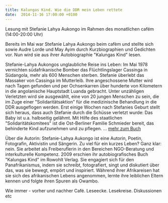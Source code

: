 ```yaml
---
title: Kalungas Kind. Wie die DDR mein Leben rettete
date:  2014-11-16 17:00:00 +0100
---
```


Lesung mit Stefanie Lahya Aukongo im Rahmen des monatlichen cafém (14:00-20:00 Uhr)



Bereits im Mai war Stefanie Lahya Aukongo beim cafèm und stellte sich
sowie Audre Lorde und May Ayim durch Kurzbiographien und Gedichten
vor. Nun wird sie aus ihrer Autobiographie "Kalungas Kind" lesen.


Stefanie-Lahya Aukongos unglaubliche Reise ins Leben: Im Mai 1978
vernichten südafrikanische Bomber das Flüchtlingslager Cassinga in
Südangola, mehr als 600 Menschen sterben. Stefanie überlebt das Massaker
von Cassinga im Mutterleib. Ihre angeschossene Mutter wird nach Tagen
gefunden und per Ochsenkarren über hunderte von Kilometern in die
angolanische Hauptstadt Luanda gebracht. Unter unzähligen Verletzten wird
sie ausgewählt, eine von 20 jungen Menschen zu sein, die im Zuge einer
"Solidaritätsaktion" für die medizinische Behandlung in die DDR
ausgeflogen werden. Erst einige Wochen nach Stefanies Geburt stellt sich
heraus, dass auch Stefanie durch die Schüsse verletzt wurde: Das Baby ist
u.a. halbseitig gelähmt. Mit Hilfe des staatlichen "Solidaritätskomitees"
ist die Ost-Berliner Familie Schmieder bereit, das behinderte Kind
aufzunehmen und zu pflegen. ... <a href="http://stefanie-lahya.de/kalungas_kind.html">mehr zum Buch</a>

Über die Autorin: Stefanie-Lahya Aukongo ist eine Autorin, Poetin,
Fotografin, Aktivistin und Sängerin. Zu viel für ein kurzes Leben? Ganz
klar: nein. Sie arbeitet als Freiberuflerin in den Bereichen NGO-Beratung
und interkulturelle Kompetenz. 2009 erschien ihr autobiografisches Buch
"Kalungas Kind" im Rowohlt Verlag. Sie engagiert sich für den
Panafrikanismus, indem sie schreibt, fotografiert, singt und diskutiert
über das, was sie bewegt, empört und inspiriert. Während ihrer
Afrikareisen hat sie sich des afrikanischen Lebens angenommen, lernte ihre
leiblichen Eltern kennen und folgte ihren Spuren als Owambo.


Wie immer - vorher und nachher Café. Leseecke. Lesekreise. Diskussionen
etc


